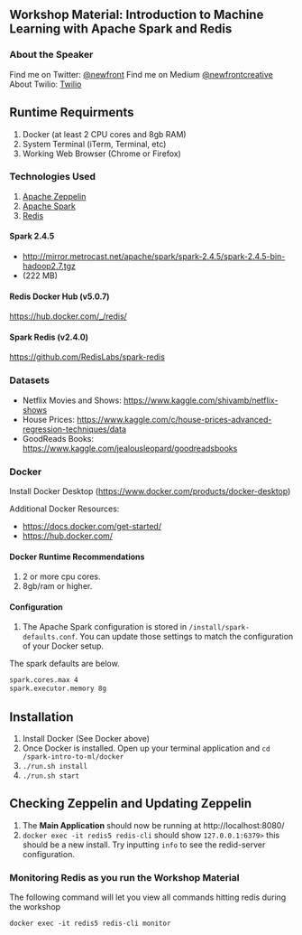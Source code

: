 ## Workshop Material: Introduction to Machine Learning with Apache Spark and Redis

### About the Speaker
Find me on Twitter: [@newfront](https://twitter.com/newfront)
Find me on Medium [@newfrontcreative](https://medium.com/@newfrontcreative)
About Twilio: [Twilio](https://twilio.com)

## Runtime Requirments
1. Docker (at least 2 CPU cores and 8gb RAM)
2. System Terminal (iTerm, Terminal, etc)
3. Working Web Browser (Chrome or Firefox)

### Technologies Used
1. [Apache Zeppelin](https://zeppelin.apache.org/docs/latest/interpreter/spark.html)
2. [Apache Spark](http://spark.apache.org/)
3. [Redis](https://redis.io/)

#### Spark 2.4.5
- http://mirror.metrocast.net/apache/spark/spark-2.4.5/spark-2.4.5-bin-hadoop2.7.tgz
- (222 MB)

#### Redis Docker Hub (v5.0.7)
https://hub.docker.com/_/redis/

#### Spark Redis (v2.4.0)
https://github.com/RedisLabs/spark-redis

### Datasets
* Netflix Movies and Shows: https://www.kaggle.com/shivamb/netflix-shows
* House Prices: https://www.kaggle.com/c/house-prices-advanced-regression-techniques/data
* GoodReads Books: https://www.kaggle.com/jealousleopard/goodreadsbooks

### Docker
Install Docker Desktop (https://www.docker.com/products/docker-desktop)

Additional Docker Resources:
* https://docs.docker.com/get-started/
* https://hub.docker.com/

#### Docker Runtime Recommendations
1. 2 or more cpu cores.
2. 8gb/ram or higher.

#### Configuration
1. The Apache Spark configuration is stored in `/install/spark-defaults.conf`. You can update those settings to match the configuration of your Docker setup.

The spark defaults are below.
~~~bash
spark.cores.max 4
spark.executor.memory 8g
~~~

## Installation
1. Install Docker (See Docker above)
2. Once Docker is installed. Open up your terminal application and `cd /spark-intro-to-ml/docker`
3. `./run.sh install`
4. `./run.sh start`

## Checking Zeppelin and Updating Zeppelin
1. The **Main Application** should now be running at http://localhost:8080/
2. `docker exec -it redis5 redis-cli` should show `127.0.0.1:6379>` this should be a new install. Try inputting `info` to see the redid-server configuration.

### Monitoring Redis as you run the Workshop Material
The following command will let you view all commands hitting redis during the workshop
~~~
docker exec -it redis5 redis-cli monitor
~~~
